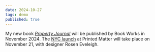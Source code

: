 ```yaml
---
date: 2024-10-27
tags: demo
published: true
---
```

My new book [*Property Journal*](https://bookworks.org.uk/publishing/shop/property-journal/) will be published by Book Works in November 2024. The [NYC launch](https://www.printedmatter.org/programs/events/1958) at Printed Matter will take place on November 21, with designer Rosen Eveleigh.